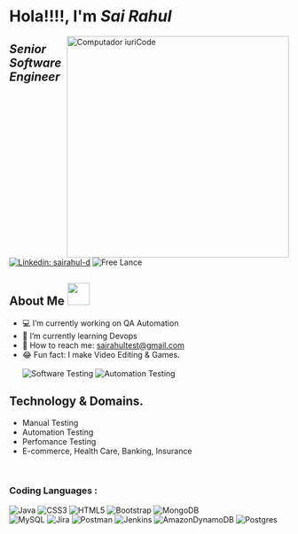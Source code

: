 # <b>Hola!!!!, I'm <i>Sai Rahul</i> </b>

<img src="https://storage.googleapis.com/media.helloumi.com/125042/channels/FJ3DZITWCY268043HGFACIP9CFUA9XM6.gif" min-width="400px" max-width="400px" width="400px" align="right" alt="Computador iuriCode">

## <i>Senior Software Engineer</i><br>
[![Linkedin: sairahul-d](https://img.shields.io/badge/-SaiRahul-blue?style=flat-square&logo=Linkedin&logoColor=white&link=https://www.linkedin.com/in/sairahul-d/)](https://www.linkedin.com/in/sairahul-d/)
![Free Lance](https://img.shields.io/badge/Free%20Lance-Available-green?style=social&logo=appveyor&logoColor=green&textcolor=green)




## About Me <img src="https://cdn.dribbble.com/users/561/screenshots/3571000/robot.gif" width="40"> 

- 💻 I’m currently working on QA Automation
- 🌱 I’m currently learning Devops
- 💌 How to reach me: sairahultest@gmail.com
- 😂 Fun fact: I make Video Editing & Games. 
  <br><br>
![Software Testing](https://img.shields.io/badge/Ask%20Me-Software%20Testing-red)
![Automation Testing](https://img.shields.io/badge/-Automation%20Testing-green)


## Technology & Domains.

- Manual Testing
- Automation Testing 
- Perfomance Testing
- E-commerce, Health Care, Banking, Insurance

<br>

### <b>Coding Languages : </b><br>
![Java](https://img.shields.io/badge/java-%23ED8B00.svg?style=flat-square&logo=java)
![CSS3](https://img.shields.io/badge/css3-%231572B6.svg?style=flat-square&logo=css3&logoColor=white)
![HTML5](https://img.shields.io/badge/html5-%23E34F26.svg?style=flat-square&logo=html5&logoColor=white)
![Bootstrap](https://img.shields.io/badge/bootstrap-%23563D7C.svg?style=flat-square&logo=bootstrap&logoColor=white)
![MongoDB](https://img.shields.io/badge/MongoDB-%234ea94b.svg?style=flat-square&logo=mongodb&logoColor=white)<br>
![MySQL](https://img.shields.io/badge/mysql-%2300f.svg?style=flat-square&logo=mysql&logoColor=white)
![Jira](https://img.shields.io/badge/jira-%230A0FFF.svg?style=flat-square&logo=jira&logoColor=white)
![Postman](https://img.shields.io/badge/Postman-FF6C37?style=flat-square&logo=postman&logoColor=white)
![Jenkins](https://img.shields.io/badge/jenkins-%232C5263.svg?style=flat-square&logo=jenkins&logoColor=white)
![AmazonDynamoDB](https://img.shields.io/badge/Amazon%20DynamoDB-4053D6?style=flat-square&logo=Amazon%20DynamoDB&logoColor=white)
![Postgres](https://img.shields.io/badge/postgres-%23316192.svg?style=flat-square&logo=postgresql&logoColor=white)
